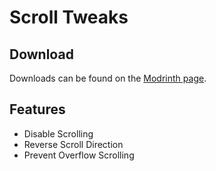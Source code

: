 # Scroll Tweaks

## Download

Downloads can be found on the [Modrinth page](https://modrinth.com/mod/scrolltweaks).

## Features

- Disable Scrolling
- Reverse Scroll Direction
- Prevent Overflow Scrolling

